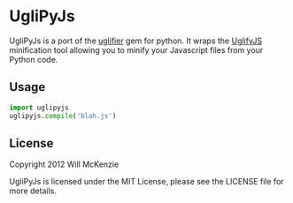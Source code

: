 UgliPyJs
=======

UgliPyJs is a port of the [uglifier](https://github.com/lautis/uglifier)
gem for python. It wraps the
[UglifyJS](https://github.com/mishoo/uglifyjs) minification tool
allowing you to minify your Javascript files from your Python code.

Usage
-----

```python
import uglipyjs
uglipyjs.compile('blah.js')
```

License
-------

Copyright 2012 Will McKenzie

UgliPyJs is licensed under the MIT License, please see the LICENSE file
for more details.
